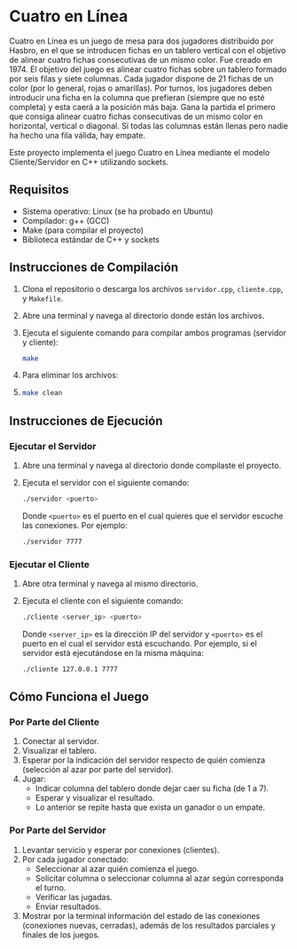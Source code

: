 # Cuatro en Línea

Cuatro en Línea es un juego de mesa para dos jugadores distribuido por Hasbro, en el que se introducen fichas en un tablero vertical con el objetivo de alinear cuatro fichas consecutivas de un mismo color. Fue creado en 1974. El objetivo del juego es alinear cuatro fichas sobre un tablero formado por seis filas y siete columnas. Cada jugador dispone de 21 fichas de un color (por lo general, rojas o amarillas). Por turnos, los jugadores deben introducir una ficha en la columna que prefieran (siempre que no esté completa) y esta caerá a la posición más baja. Gana la partida el primero que consiga alinear cuatro fichas consecutivas de un mismo color en horizontal, vertical o diagonal. Si todas las columnas están llenas pero nadie ha hecho una fila válida, hay empate.

Este proyecto implementa el juego Cuatro en Línea mediante el modelo Cliente/Servidor en C++ utilizando sockets.

## Requisitos

- Sistema operativo: Linux (se ha probado en Ubuntu)
- Compilador: g++ (GCC)
- Make (para compilar el proyecto)
- Biblioteca estándar de C++ y sockets

## Instrucciones de Compilación

1. Clona el repositorio o descarga los archivos `servidor.cpp`, `cliente.cpp`, y `Makefile`.
2. Abre una terminal y navega al directorio donde están los archivos.
3. Ejecuta el siguiente comando para compilar ambos programas (servidor y cliente):

    ```bash
    make
    ```
4. Para eliminar los archivos:
1. 
    ```bash
    make clean
    ```
    
## Instrucciones de Ejecución

### Ejecutar el Servidor

1. Abre una terminal y navega al directorio donde compilaste el proyecto.
2. Ejecuta el servidor con el siguiente comando:

    ```bash
    ./servidor <puerto>
    ```

   Donde `<puerto>` es el puerto en el cual quieres que el servidor escuche las conexiones. Por ejemplo:

    ```bash
    ./servidor 7777
    ```

### Ejecutar el Cliente

1. Abre otra terminal y navega al mismo directorio.
2. Ejecuta el cliente con el siguiente comando:

    ```bash
    ./cliente <server_ip> <puerto>
    ```

   Donde `<server_ip>` es la dirección IP del servidor y `<puerto>` es el puerto en el cual el servidor está escuchando. Por ejemplo, si el servidor está ejecutándose en la misma máquina:

    ```bash
    ./cliente 127.0.0.1 7777
    ```

## Cómo Funciona el Juego

### Por Parte del Cliente

1. Conectar al servidor.
2. Visualizar el tablero.
3. Esperar por la indicación del servidor respecto de quién comienza (selección al azar por parte del servidor).
4. Jugar:
   - Indicar columna del tablero donde dejar caer su ficha (de 1 a 7).
   - Esperar y visualizar el resultado.
   - Lo anterior se repite hasta que exista un ganador o un empate.

### Por Parte del Servidor

1. Levantar servicio y esperar por conexiones (clientes).
2. Por cada jugador conectado:
   - Seleccionar al azar quién comienza el juego.
   - Solicitar columna o seleccionar columna al azar según corresponda el turno.
   - Verificar las jugadas.
   - Enviar resultados.
3. Mostrar por la terminal información del estado de las conexiones (conexiones nuevas, cerradas), además de los resultados parciales y finales de los juegos.